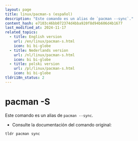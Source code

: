 ```yaml
---
layout: page
title: linux/pacman-s (español)
description: "Este comando es un alias de `pacman --sync`."
content_hash: e7103c46bb072374d4bba920f8d94b606d4b1677
last_modified_at: 2024-11-17
related_topics:
  - title: English version
    url: /en/linux/pacman-s.html
    icon: bi bi-globe
  - title: Nederlands version
    url: /nl/linux/pacman-s.html
    icon: bi bi-globe
  - title: polski version
    url: /pl/linux/pacman-s.html
    icon: bi bi-globe
tldri18n_status: 2
---
```

# pacman -S

Este comando es un alias de `pacman --sync`.

- Consulte la documentación del comando original:

`tldr pacman sync`
